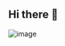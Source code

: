 ## Hi there 👋


![image](https://github.com/professoridx/.github/assets/107450069/1306b7e5-532f-4ce1-b5ec-bb5e262a2a2e)

